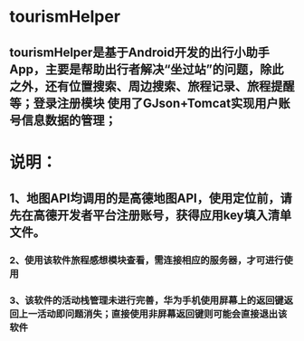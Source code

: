 # tourismHelper
## tourismHelper是基于Android开发的出行小助手App，主要是帮助出行者解决“坐过站”的问题，除此之外，还有位置搜索、周边搜索、旅程记录、旅程提醒等；登录注册模块 使用了GJson+Tomcat实现用户账号信息数据的管理；

# 说明： 
##  1、地图API均调用的是高德地图API，使用定位前，请先在高德开发者平台注册账号，获得应用key填入清单文件。

### 2、使用该软件旅程感想模块查看，需连接相应的服务器，才可进行使用

### 3、该软件的活动栈管理未进行完善，华为手机使用屏幕上的返回键返回上一活动即问题消失；直接使用非屏幕返回键则可能会直接退出该软件
